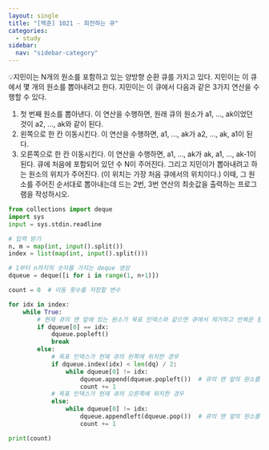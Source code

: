 ```yaml
---
layout: single
title: "[백준] 1021 - 회전하는 큐"
categories:
  - study
sidebar:
  nav: "sidebar-category"
---
```


💡지민이는 N개의 원소를 포함하고 있는 양방향 순환 큐를 가지고 있다. 지민이는 이 큐에서 몇 개의 원소를 뽑아내려고 한다.
지민이는 이 큐에서 다음과 같은 3가지 연산을 수행할 수 있다.
1. 첫 번째 원소를 뽑아낸다. 이 연산을 수행하면, 원래 큐의 원소가 a1, ..., ak이었던 것이 a2, ..., ak와 같이 된다.
2. 왼쪽으로 한 칸 이동시킨다. 이 연산을 수행하면, a1, ..., ak가 a2, ..., ak, a1이 된다.
3. 오른쪽으로 한 칸 이동시킨다. 이 연산을 수행하면, a1, ..., ak가 ak, a1, ..., ak-1이 된다.
큐에 처음에 포함되어 있던 수 N이 주어진다. 그리고 지민이가 뽑아내려고 하는 원소의 위치가 주어진다. (이 위치는 가장 처음 큐에서의 위치이다.) 이때, 그 원소를 주어진 순서대로 뽑아내는데 드는 2번, 3번 연산의 최솟값을 출력하는 프로그램을 작성하시오.

``` python
from collections import deque
import sys
input = sys.stdin.readline

# 입력 받기
n, m = map(int, input().split())
index = list(map(int, input().split()))

# 1부터 n까지의 숫자를 가지는 deque 생성
dqueue = deque([i for i in range(1, n+1)])

count = 0  # 이동 횟수를 저장할 변수

for idx in index:
    while True:
        # 현재 큐의 맨 앞에 있는 원소가 목표 인덱스와 같으면 큐에서 제거하고 반복문 탈출
        if dqueue[0] == idx:
            dqueue.popleft()
            break
        else:
            # 목표 인덱스가 현재 큐의 왼쪽에 위치한 경우
            if dqueue.index(idx) < len(dq) / 2:
                while dqueue[0] != idx:
                    dqueue.append(dqueue.popleft())  # 큐의 맨 앞의 원소를 맨 뒤로 이동
                    count += 1
            # 목표 인덱스가 현재 큐의 오른쪽에 위치한 경우
            else:
                while dqueue[0] != idx:
                    dqueue.appendleft(dqueue.pop())  # 큐의 맨 앞의 원소를 맨 뒤로 이동
                    count += 1

print(count)
```
